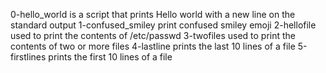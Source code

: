 0-hello_world is a script that prints Hello world with a new line on the standard output
1-confused_smiley print confused smiley emoji
2-hellofile used to print the contents of /etc/passwd
3-twofiles used to print the contents of two or more files
4-lastline prints the last 10 lines of a file
5-firstlines prints the first 10 lines of a file